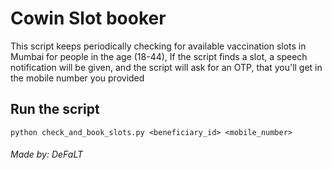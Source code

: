 # Cowin Slot booker

This script keeps periodically checking for available vaccination slots in Mumbai for people in the age (18-44),
If the script finds a slot, a speech notification will be given, and the script will ask for an OTP, that you'll get in the mobile number you provided

## Run the script
 `python check_and_book_slots.py <beneficiary_id> <mobile_number>`

###### Made by: DeFaLT

